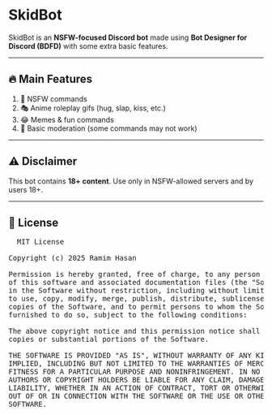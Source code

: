 # SkidBot

SkidBot is an **NSFW-focused Discord bot** made using **Bot Designer for Discord (BDFD)** with some extra basic features.

---

## 🔥 Main Features
1. 🔞 NSFW commands  
2. 🎭 Anime roleplay gifs (hug, slap, kiss, etc.)  
3. 😂 Memes & fun commands  
4. 🔨 Basic moderation (some commands may not work)  

---

## ⚠️ Disclaimer
This bot contains **18+ content**. Use only in NSFW-allowed servers and by users 18+.  

---

## 📜 License

<pre>
  MIT License

Copyright (c) 2025 Ramim Hasan

Permission is hereby granted, free of charge, to any person obtaining a copy
of this software and associated documentation files (the "Software"), to deal
in the Software without restriction, including without limitation the rights
to use, copy, modify, merge, publish, distribute, sublicense, and/or sell
copies of the Software, and to permit persons to whom the Software is
furnished to do so, subject to the following conditions:

The above copyright notice and this permission notice shall be included in all
copies or substantial portions of the Software.

THE SOFTWARE IS PROVIDED "AS IS", WITHOUT WARRANTY OF ANY KIND, EXPRESS OR
IMPLIED, INCLUDING BUT NOT LIMITED TO THE WARRANTIES OF MERCHANTABILITY,
FITNESS FOR A PARTICULAR PURPOSE AND NONINFRINGEMENT. IN NO EVENT SHALL THE
AUTHORS OR COPYRIGHT HOLDERS BE LIABLE FOR ANY CLAIM, DAMAGES OR OTHER
LIABILITY, WHETHER IN AN ACTION OF CONTRACT, TORT OR OTHERWISE, ARISING FROM,
OUT OF OR IN CONNECTION WITH THE SOFTWARE OR THE USE OR OTHER DEALINGS IN THE
SOFTWARE.
</pre>

